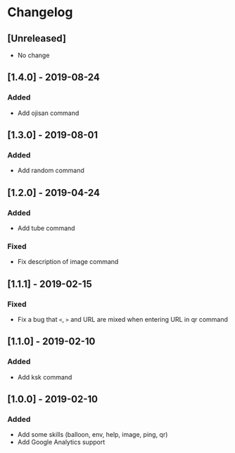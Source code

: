 # Changelog

## [Unreleased]

- No change

## [1.4.0] - 2019-08-24

### Added

- Add ojisan command

## [1.3.0] - 2019-08-01

### Added

- Add random command

## [1.2.0] - 2019-04-24

### Added

- Add tube command

### Fixed

- Fix description of image command

## [1.1.1] - 2019-02-15

### Fixed

- Fix a bug that `<`, `>` and URL are mixed when entering URL in qr command

## [1.1.0] - 2019-02-10

### Added

- Add ksk command

## [1.0.0] - 2019-02-10

### Added

- Add some skills (balloon, env, help, image, ping, qr)
- Add Google Analytics support
